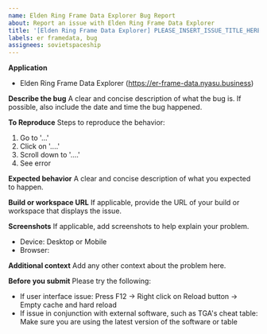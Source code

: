 ```yaml
---
name: Elden Ring Frame Data Explorer Bug Report
about: Report an issue with Elden Ring Frame Data Explorer
title: '[Elden Ring Frame Data Explorer] PLEASE_INSERT_ISSUE_TITLE_HERE'
labels: er framedata, bug
assignees: sovietspaceship
---
```


**Application**

-   Elden Ring Frame Data Explorer (https://er-frame-data.nyasu.business)

**Describe the bug**
A clear and concise description of what the bug is.
If possible, also include the date and time the bug happened.

**To Reproduce**
Steps to reproduce the behavior:

1. Go to '...'
2. Click on '....'
3. Scroll down to '....'
4. See error

**Expected behavior**
A clear and concise description of what you expected to happen.

**Build or workspace URL**
If applicable, provide the URL of your build or workspace that displays the issue.

**Screenshots**
If applicable, add screenshots to help explain your problem.

-   Device: Desktop or Mobile
-   Browser:

**Additional context**
Add any other context about the problem here.

**Before you submit**
Please try the following:

-   If user interface issue: Press F12 -> Right click on Reload button -> Empty cache and hard reload
-   If issue in conjunction with external software, such as TGA's cheat table: Make sure you are using the latest version of the software or table